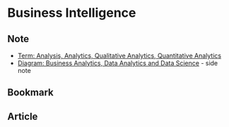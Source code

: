 # Business Intelligence
## Note
- [Term: Analysis, Analytics, Qualitative Analytics, Quantitative Analytics][1]
- [Diagram: Business Analytics, Data Analytics and Data Science][2] - side note

## Bookmark


## Article

[1]:	./%5BTerm%5D%20Analysis%2C%20Analytics%2C%20Qualitative%20Analytics%2C%20Quantitative%20Analytics.md
[2]:	./access/pdf/365-DataScience-Diagram.pdf